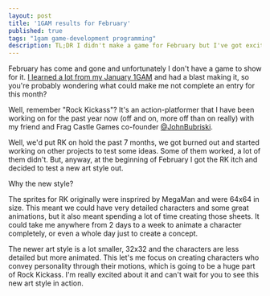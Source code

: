 ```yaml
---
layout: post
title: '1GAM results for February'
published: true
tags: "1gam game-development programming"
description: TL;DR I didn't make a game for February but I've got exciting news about a past project!
---
```


February has come and gone and unfortunately I don't have a game to show for it. [I learned a lot from my January 1GAM]() and had a blast making it, so you're probably wondering what could make me not complete an entry for this month?

Well, remember "Rock Kickass"? It's an action-platformer that I have been working on for the past year now (off and on, more off than on really) with my friend and Frag Castle Games co-founder [@JohnBubriski]().

Well, we'd put RK on hold the past 7 months, we got burned out and started working on other projects to test some ideas. Some of them worked, a lot of them didn't. But, anyway, at the beginning of February I got the RK itch and decided to test a new art style out.

Why the new style?

The sprites for RK originally were insprired by MegaMan and were 64x64 in size. This meant we could have very detailed characters and some great animations, but it also meant spending a lot of time creating those sheets. It could take me anywhere from 2 days to a week to animate a character completely, or even a whole day just to create a concept.

The newer art style is a lot smaller, 32x32 and the characters are less detailed but more animated. This let's me focus on creating characters who convey personality through their motions, which is going to be a huge part of Rock Kickass. I'm really excited about it and can't wait for you to see this new art style in action.
